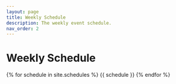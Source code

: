 ```yaml
---
layout: page
title: Weekly Schedule
description: The weekly event schedule.
nav_order: 2
---
```


# Weekly Schedule

{% for schedule in site.schedules %}
{{ schedule }}
{% endfor %}
